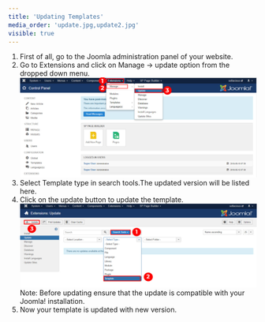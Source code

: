 ```yaml
---
title: 'Updating Templates'
media_order: 'update.jpg,update2.jpg'
visible: true
---
```


1. First of all, go to the Joomla administration panel of your website.
2. Go to Extensions and click on Manage -> update option from the dropped down menu.
![](update.jpg)
3. Select Template type in search tools.The updated version will be listed here.
4. Click on the update button to update the template.
![](update2.jpg)
Note: Before updating ensure that the update is compatible with your Joomla! installation.
5. Now your template is updated with new version.